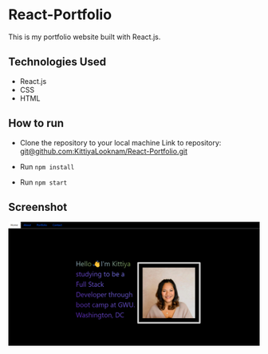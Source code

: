 # React-Portfolio
This is my portfolio website built with React.js.


## Technologies Used
- React.js
- CSS
- HTML

## How to run
- Clone the repository to your local machine  Link to repository: [git@github.com:KittiyaLooknam/React-Portfolio.git](https://github.com/KittiyaLooknam/React-Portfolio.git)

- Run `npm install`

- Run `npm start`



## Screenshot
![alt text](image.png)

